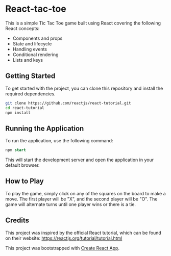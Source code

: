# React-tac-toe

This is a simple Tic Tac Toe game built using React covering the following React concepts:

- Components and props
- State and lifecycle
- Handling events
- Conditional rendering
- Lists and keys

## Getting Started

To get started with the project, you can clone this repository and install the required dependencies.

```bash
git clone https://github.com/reactjs/react-tutorial.git
cd react-tutorial
npm install
```

## Running the Application

To run the application, use the following command:

```sql
npm start
```

This will start the development server and open the application in your default browser.

## How to Play

To play the game, simply click on any of the squares on the board to make a move. The first player will be "X", and the second player will be "O". The game will alternate turns until one player wins or there is a tie.

## Credits

This project was inspired by the official React tutorial, which can be found on their website: https://reactjs.org/tutorial/tutorial.html

This project was bootstrapped with [Create React App](https://github.com/facebook/create-react-app).
